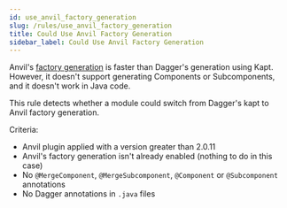 ```yaml
---
id: use_anvil_factory_generation
slug: /rules/use_anvil_factory_generation
title: Could Use Anvil Factory Generation
sidebar_label: Could Use Anvil Factory Generation
---
```


Anvil's [factory generation](https://github.com/square/anvil#dagger-factory-generation) is faster
than Dagger's generation using Kapt. However, it doesn't support generating Components or
Subcomponents, and it doesn't work in Java code.

This rule detects whether a module could switch from Dagger's kapt to Anvil factory generation.

Criteria:

- Anvil plugin applied with a version greater than 2.0.11
- Anvil's factory generation isn't already enabled (nothing to do in this case)
- No `@MergeComponent`, `@MergeSubcomponent`, `@Component` or `@Subcomponent` annotations
- No Dagger annotations in `.java` files
